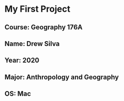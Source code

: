 # My First Project
## **Course**: Geography 176A
## **Name**: Drew Silva
## **Year**: 2020
## **Major**: Anthropology and Geography
## **OS**: Mac